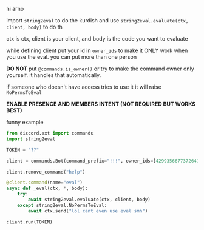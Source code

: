 hi arno

import `string2eval` to do the kurdish and use `string2eval.evaluate(ctx, client, body)` to do th

ctx is ctx, client is your client, and body is the code you want to evaluate

while defining client put your id in `owner_ids` to make it ONLY work when you use the eval. you can put
more than one person

**DO NOT** put `@commands.is_owner()` or  try to make the command owner only yourself.
it handles that automatically.

if someone who doesn't have access tries to use it it will raise `NoPermsToEval`

**ENABLE PRESENCE AND MEMBERS INTENT (NOT REQUIRED BUT WORKS BEST)**

funny example

```python
from discord.ext import commands
import string2eval

TOKEN = "??"

client = commands.Bot(command_prefix="!!!", owner_ids=[429935667737264139])

client.remove_command("help")

@client.command(name="eval")
async def _eval(ctx, *, body):
    try:
        await string2eval.evaluate(ctx, client, body)
    except string2eval.NoPermsToEval:
        await ctx.send("lol cant even use eval smh")

client.run(TOKEN)
```